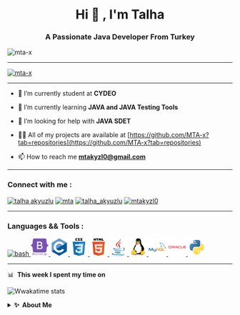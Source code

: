 <h1 align="center">Hi 👋 , I'm Talha</h1>
<h3 align="center">A Passionate Java Developer From Turkey</h3>

<p align="left"> <img src="https://komarev.com/ghpvc/?username=mta-x&label=Profile%20views&color=0e75b6&style=flat" alt="mta-x" /> </p>

---

<p align="left"> <a href="https://github.com/ryo-ma/github-profile-trophy"><img src="https://github-profile-trophy.vercel.app/?username=mta-x" alt="mta-x" /></a> </p>

---

- 🔭 I’m currently student at **CYDEO**

- 🌱 I’m currently learning **JAVA and JAVA Testing Tools**

- 🤝 I’m looking for help with **JAVA SDET**

- 👨‍💻 All of my projects are available at [https://github.com/MTA-x?tab=repositories](https://github.com/MTA-x?tab=repositories)

- 📫 How to reach me **mtakyzl0@gmail.com**

---

<h3 align="left">Connect with me :</h3>
<p align="left">
<a href="https://linkedin.com/in/talha akyuzlu" target="blank"><img align="center" src="https://raw.githubusercontent.com/rahuldkjain/github-profile-readme-generator/master/src/images/icons/Social/linked-in-alt.svg" alt="talha akyuzlu" height="30" width="40" /></a>
<a href="https://stackoverflow.com/users/mta" target="blank"><img align="center" src="https://raw.githubusercontent.com/rahuldkjain/github-profile-readme-generator/master/src/images/icons/Social/stack-overflow.svg" alt="mta" height="30" width="40" /></a>
<a href="https://instagram.com/talha_akyuzlu" target="blank"><img align="center" src="https://raw.githubusercontent.com/rahuldkjain/github-profile-readme-generator/master/src/images/icons/Social/instagram.svg" alt="talha_akyuzlu" height="30" width="40" /></a>
<a href="https://www.hackerrank.com/mtakyzl0" target="blank"><img align="center" src="https://raw.githubusercontent.com/rahuldkjain/github-profile-readme-generator/master/src/images/icons/Social/hackerrank.svg" alt="mtakyzl0" height="30" width="40" /></a>
</p>

---

<h3 align="left">Languages && Tools :</h3>
<p align="left"> <a href="https://www.gnu.org/software/bash/" target="_blank" rel="noreferrer"> <img src="https://www.vectorlogo.zone/logos/gnu_bash/gnu_bash-icon.svg" alt="bash" width="40" height="40"/> </a> <a href="https://getbootstrap.com" target="_blank" rel="noreferrer"> <img src="https://raw.githubusercontent.com/devicons/devicon/master/icons/bootstrap/bootstrap-plain-wordmark.svg" alt="bootstrap" width="40" height="40"/> </a> <a href="https://www.cprogramming.com/" target="_blank" rel="noreferrer"> <img 
src="https://raw.githubusercontent.com/devicons/devicon/master/icons/c/c-original.svg" alt="c" width="40" height="40"/> </a> <a href="https://www.w3schools.com/css/" target="_blank" rel="noreferrer"> <img 
src="https://raw.githubusercontent.com/devicons/devicon/master/icons/css3/css3-original-wordmark.svg" alt="css3" width="40" height="40"/> </a> <a href="https://www.w3.org/html/" target="_blank" rel="noreferrer"> <img src="https://raw.githubusercontent.com/devicons/devicon/master/icons/html5/html5-original-wordmark.svg" alt="html5" width="40" height="40"/> </a> <a href="https://www.java.com" target="_blank" rel="noreferrer"> <img 
src="https://raw.githubusercontent.com/devicons/devicon/master/icons/java/java-original.svg" alt="java" width="40" height="40"/> </a> <a href="https://www.linux.org/" target="_blank" rel="noreferrer"> <img src="https://raw.githubusercontent.com/devicons/devicon/master/icons/linux/linux-original.svg" alt="linux" width="40" height="40"/> </a> <a href="https://www.mysql.com/" target="_blank" rel="noreferrer"> <img 
src="https://raw.githubusercontent.com/devicons/devicon/master/icons/mysql/mysql-original-wordmark.svg" alt="mysql" width="40" height="40"/> </a> <a href="https://www.oracle.com/" target="_blank" rel="noreferrer"> <img src="https://raw.githubusercontent.com/devicons/devicon/master/icons/oracle/oracle-original.svg" alt="oracle" width="40" height="40"/> </a> <a href="https://www.python.org" target="_blank" rel="noreferrer"> <img 
src="https://raw.githubusercontent.com/devicons/devicon/master/icons/python/python-original.svg" alt="python" width="40" height="40"/> </a> </p>

---

📊 &nbsp;**This week I spent my time on**

![Wwakatime stats](https://github-readme-stats-taupe-two.vercel.app/api/wakatime?username=gautamkrishnar&hide_title=true&hide_border=true&langs_count=5&bg_color=00000000&text_color=777)
<details>
  <summary><b>✨&nbsp;&nbsp;About&nbsp;Me</b></summary>
  <br/>
  
  ---
 
<p>&nbsp;<img align="center" src="https://github-readme-stats.vercel.app/api?username=mta-x&show_icons=true&locale=en" alt="mta-x" /></p>
<p><img align="center" src="https://github-readme-streak-stats.herokuapp.com/?user=mta-x&" alt="mta-x" /></p>

<p><img align="left" src="https://github-readme-stats.vercel.app/api/top-langs?username=mta-x&show_icons=true&locale=en&layout=compact" alt="mta-x" /></p>

